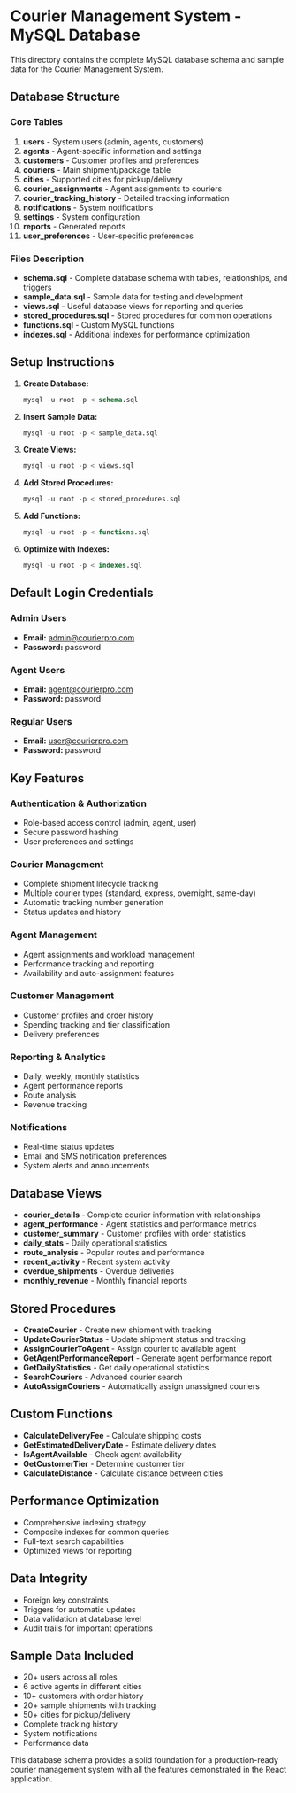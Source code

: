 # Courier Management System - MySQL Database

This directory contains the complete MySQL database schema and sample data for the Courier Management System.

## Database Structure

### Core Tables

1. **users** - System users (admin, agents, customers)
2. **agents** - Agent-specific information and settings
3. **customers** - Customer profiles and preferences
4. **couriers** - Main shipment/package table
5. **cities** - Supported cities for pickup/delivery
6. **courier_assignments** - Agent assignments to couriers
7. **courier_tracking_history** - Detailed tracking information
8. **notifications** - System notifications
9. **settings** - System configuration
10. **reports** - Generated reports
11. **user_preferences** - User-specific preferences

### Files Description

- **schema.sql** - Complete database schema with tables, relationships, and triggers
- **sample_data.sql** - Sample data for testing and development
- **views.sql** - Useful database views for reporting and queries
- **stored_procedures.sql** - Stored procedures for common operations
- **functions.sql** - Custom MySQL functions
- **indexes.sql** - Additional indexes for performance optimization

## Setup Instructions

1. **Create Database:**
   ```sql
   mysql -u root -p < schema.sql
   ```

2. **Insert Sample Data:**
   ```sql
   mysql -u root -p < sample_data.sql
   ```

3. **Create Views:**
   ```sql
   mysql -u root -p < views.sql
   ```

4. **Add Stored Procedures:**
   ```sql
   mysql -u root -p < stored_procedures.sql
   ```

5. **Add Functions:**
   ```sql
   mysql -u root -p < functions.sql
   ```

6. **Optimize with Indexes:**
   ```sql
   mysql -u root -p < indexes.sql
   ```

## Default Login Credentials

### Admin Users
- **Email:** admin@courierpro.com
- **Password:** password

### Agent Users
- **Email:** agent@courierpro.com
- **Password:** password

### Regular Users
- **Email:** user@courierpro.com
- **Password:** password

## Key Features

### Authentication & Authorization
- Role-based access control (admin, agent, user)
- Secure password hashing
- User preferences and settings

### Courier Management
- Complete shipment lifecycle tracking
- Multiple courier types (standard, express, overnight, same-day)
- Automatic tracking number generation
- Status updates and history

### Agent Management
- Agent assignments and workload management
- Performance tracking and reporting
- Availability and auto-assignment features

### Customer Management
- Customer profiles and order history
- Spending tracking and tier classification
- Delivery preferences

### Reporting & Analytics
- Daily, weekly, monthly statistics
- Agent performance reports
- Route analysis
- Revenue tracking

### Notifications
- Real-time status updates
- Email and SMS notification preferences
- System alerts and announcements

## Database Views

- **courier_details** - Complete courier information with relationships
- **agent_performance** - Agent statistics and performance metrics
- **customer_summary** - Customer profiles with order statistics
- **daily_stats** - Daily operational statistics
- **route_analysis** - Popular routes and performance
- **recent_activity** - Recent system activity
- **overdue_shipments** - Overdue deliveries
- **monthly_revenue** - Monthly financial reports

## Stored Procedures

- **CreateCourier** - Create new shipment with tracking
- **UpdateCourierStatus** - Update shipment status and tracking
- **AssignCourierToAgent** - Assign courier to available agent
- **GetAgentPerformanceReport** - Generate agent performance report
- **GetDailyStatistics** - Get daily operational statistics
- **SearchCouriers** - Advanced courier search
- **AutoAssignCouriers** - Automatically assign unassigned couriers

## Custom Functions

- **CalculateDeliveryFee** - Calculate shipping costs
- **GetEstimatedDeliveryDate** - Estimate delivery dates
- **IsAgentAvailable** - Check agent availability
- **GetCustomerTier** - Determine customer tier
- **CalculateDistance** - Calculate distance between cities

## Performance Optimization

- Comprehensive indexing strategy
- Composite indexes for common queries
- Full-text search capabilities
- Optimized views for reporting

## Data Integrity

- Foreign key constraints
- Triggers for automatic updates
- Data validation at database level
- Audit trails for important operations

## Sample Data Included

- 20+ users across all roles
- 6 active agents in different cities
- 10+ customers with order history
- 20+ sample shipments with tracking
- 50+ cities for pickup/delivery
- Complete tracking history
- System notifications
- Performance data

This database schema provides a solid foundation for a production-ready courier management system with all the features demonstrated in the React application.